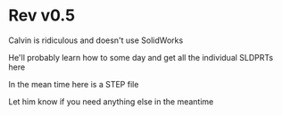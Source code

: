 # Rev v0.5

Calvin is ridiculous and doesn't use SolidWorks

He'll probably learn how to some day and get all the individual SLDPRTs here

In the mean time here is a STEP file

Let him know if you need anything else in the meantime